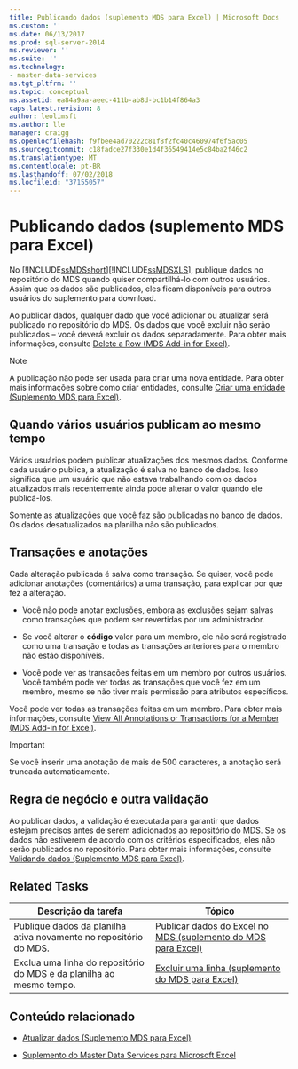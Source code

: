 ```yaml
---
title: Publicando dados (suplemento MDS para Excel) | Microsoft Docs
ms.custom: ''
ms.date: 06/13/2017
ms.prod: sql-server-2014
ms.reviewer: ''
ms.suite: ''
ms.technology:
- master-data-services
ms.tgt_pltfrm: ''
ms.topic: conceptual
ms.assetid: ea84a9aa-aeec-411b-ab8d-bc1b14f864a3
caps.latest.revision: 8
author: leolimsft
ms.author: lle
manager: craigg
ms.openlocfilehash: f9fbee4ad70222c81f8f2fc40c460974f6f5ac05
ms.sourcegitcommit: c18fadce27f330e1d4f36549414e5c84ba2f46c2
ms.translationtype: MT
ms.contentlocale: pt-BR
ms.lasthandoff: 07/02/2018
ms.locfileid: "37155057"
---
```

# <a name="publishing-data-mds-add-in-for-excel"></a>Publicando dados (suplemento MDS para Excel)
  No [!INCLUDE[ssMDSshort](../../includes/ssmdsshort-md.md)][!INCLUDE[ssMDSXLS](../../includes/ssmdsxls-md.md)], publique dados no repositório do MDS quando quiser compartilhá-lo com outros usuários. Assim que os dados são publicados, eles ficam disponíveis para outros usuários do suplemento para download.  
  
 Ao publicar dados, qualquer dado que você adicionar ou atualizar será publicado no repositório do MDS. Os dados que você excluir não serão publicados – você deverá excluir os dados separadamente. Para obter mais informações, consulte [Delete a Row &#40;MDS Add-in for Excel&#41;](delete-a-row-mds-add-in-for-excel.md).  
  
> [!NOTE]  
>  A publicação não pode ser usada para criar uma nova entidade. Para obter mais informações sobre como criar entidades, consulte [Criar uma entidade &#40;Suplemento MDS para Excel&#41;](create-an-entity-mds-add-in-for-excel.md).  
  
## <a name="when-multiple-users-publish-at-the-same-time"></a>Quando vários usuários publicam ao mesmo tempo  
 Vários usuários podem publicar atualizações dos mesmos dados. Conforme cada usuário publica, a atualização é salva no banco de dados. Isso significa que um usuário que não estava trabalhando com os dados atualizados mais recentemente ainda pode alterar o valor quando ele publicá-los.  
  
 Somente as atualizações que você faz são publicadas no banco de dados. Os dados desatualizados na planilha não são publicados.  
  
## <a name="transactions-and-annotations"></a>Transações e anotações  
 Cada alteração publicada é salva como transação. Se quiser, você pode adicionar anotações (comentários) a uma transação, para explicar por que fez a alteração.  
  
-   Você não pode anotar exclusões, embora as exclusões sejam salvas como transações que podem ser revertidas por um administrador.  
  
-   Se você alterar o **código** valor para um membro, ele não será registrado como uma transação e todas as transações anteriores para o membro não estão disponíveis.  
  
-   Você pode ver as transações feitas em um membro por outros usuários. Você também pode ver todas as transações que você fez em um membro, mesmo se não tiver mais permissão para atributos específicos.  
  
 Você pode ver todas as transações feitas em um membro. Para obter mais informações, consulte [View All Annotations or Transactions for a Member &#40;MDS Add-in for Excel&#41;](view-all-annotations-or-transactions-for-a-member-mds-add-in-for-excel.md).  
  
> [!IMPORTANT]  
>  Se você inserir uma anotação de mais de 500 caracteres, a anotação será truncada automaticamente.  
  
## <a name="business-rule-and-other-validation"></a>Regra de negócio e outra validação  
 Ao publicar dados, a validação é executada para garantir que dados estejam precisos antes de serem adicionados ao repositório do MDS. Se os dados não estiverem de acordo com os critérios especificados, eles não serão publicados no repositório. Para obter mais informações, consulte [Validando dados &#40;Suplemento MDS para Excel&#41;](validating-data-mds-add-in-for-excel.md).  
  
## <a name="related-tasks"></a>Related Tasks  
  
|Descrição da tarefa|Tópico|  
|----------------------|-----------|  
|Publique dados da planilha ativa novamente no repositório do MDS.|[Publicar dados do Excel no MDS &#40;suplemento do MDS para Excel&#41;](import-data-from-excel-to-master-data-services-mds-add-in-for-excel.md)|  
|Exclua uma linha do repositório do MDS e da planilha ao mesmo tempo.|[Excluir uma linha &#40;suplemento do MDS para Excel&#41;](delete-a-row-mds-add-in-for-excel.md)|  
  
## <a name="related-content"></a>Conteúdo relacionado  
  
-   [Atualizar dados &#40;Suplemento MDS para Excel&#41;](refreshing-data-mds-add-in-for-excel.md)  
  
-   [Suplemento do Master Data Services para Microsoft Excel](master-data-services-add-in-for-microsoft-excel.md)  
  
  
